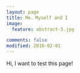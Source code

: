 ```yaml
---
layout: page
title: Me，Myself and I
image:
  feature: abstract-5.jpg

comments: false
modified: 2016-02-01
---
```

Hi, I want to test this page!
